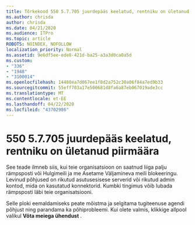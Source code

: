 ```yaml
---
title: Tõrkekood 550 5.7.705 juurdepääs keelatud, rentniku on ületanud piirmäära
ms.author: chrisda
author: chrisda
ms.date: 04/21/2020
ms.audience: ITPro
ms.topic: article
ROBOTS: NOINDEX, NOFOLLOW
localization_priority: Normal
ms.assetid: 9e6df5ee-ede8-421d-ba25-a3a3d0ca0a5d
ms.custom:
- "336"
- "1948"
- "3100014"
ms.openlocfilehash: 14488ea7d067ee1f8d2a752c30a06f84a7ed9b33
ms.sourcegitcommit: 55eff703a17e500681d8fa6a87eb067019ade3cc
ms.translationtype: MT
ms.contentlocale: et-EE
ms.lasthandoff: 04/22/2020
ms.locfileid: "43702986"
---
```

# <a name="550-57705-access-denied-tenant-has-exceeded-threshold"></a>550 5.7.705 juurdepääs keelatud, rentniku on ületanud piirmäära

See teade ilmneb siis, kui teie organisatsioon on saatnud liiga palju rämpsposti või Hulgimeili ja me Asetame Väljamineva meili blokeeringu.
Levinud põhjused on rikutud asutusesisese serverid või rikutud admin kontod, mida on kasutatud konnektorid. Kumbki tingimus võib lubada rämpsposti läbi teie organisatsiooni.

Selle ploki eemaldamiseks peate mõistma ja selgitama tugiteenuse agendi põhjust ning parandama ka põhiprobleemi.
Kui olete valmis, klikkige allpool valikul **Võta meiega ühendust** .
